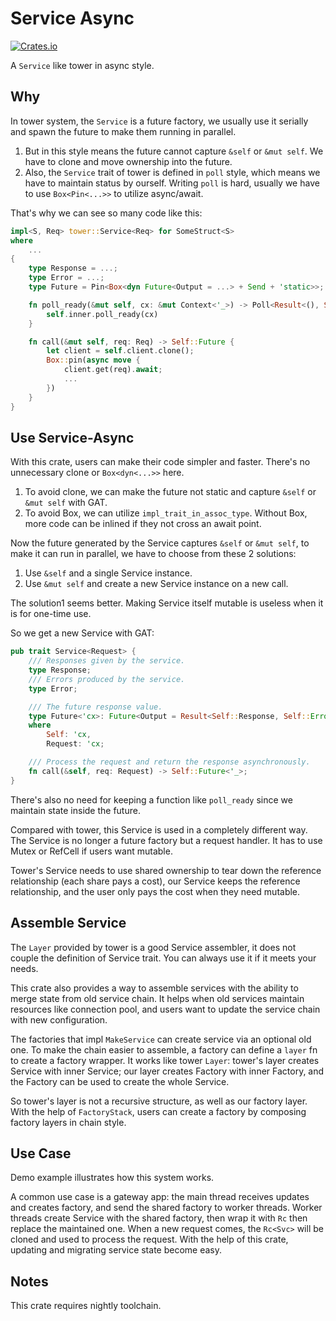 # Service Async
[![Crates.io](https://img.shields.io/crates/v/service-async.svg)](https://crates.io/crates/service-async)

A `Service` like tower in async style.

## Why
In tower system, the `Service` is a future factory, we usually use it serially and spawn the future to make them running in parallel.
1. But in this style means the future cannot capture `&self` or `&mut self`. We have to clone and move ownership into the future.
2. Also, the `Service` trait of tower is defined in `poll` style, which means we have to maintain status by ourself. Writing `poll` is hard, usually we have to use `Box<Pin<...>>` to utilize async/await.

That's why we can see so many code like this:
```rust
impl<S, Req> tower::Service<Req> for SomeStruct<S>
where
    ...
{
    type Response = ...;
    type Error = ...;
    type Future = Pin<Box<dyn Future<Output = ...> + Send + 'static>>;

    fn poll_ready(&mut self, cx: &mut Context<'_>) -> Poll<Result<(), Self::Error>> {
        self.inner.poll_ready(cx)
    }

    fn call(&mut self, req: Req) -> Self::Future {
        let client = self.client.clone();
        Box::pin(async move {
            client.get(req).await;
            ...
        })
    }
}
```

## Use Service-Async
With this crate, users can make their code simpler and faster. There's no unnecessary clone or `Box<dyn<...>>` here.

1. To avoid clone, we can make the future not static and capture `&self` or `&mut self` with GAT.
2. To avoid Box, we can utilize `impl_trait_in_assoc_type`. Without Box, more code can be inlined if they not cross an await point.

Now the future generated by the Service captures `&self` or `&mut self`, to make it can run in parallel, we have to choose from these 2 solutions:
1. Use `&self` and a single Service instance.
2. Use `&mut self` and create a new Service instance on a new call.

The solution1 seems better. Making Service itself mutable is useless when it is for one-time use.

So we get a new Service with GAT:
```rust
pub trait Service<Request> {
    /// Responses given by the service.
    type Response;
    /// Errors produced by the service.
    type Error;

    /// The future response value.
    type Future<'cx>: Future<Output = Result<Self::Response, Self::Error>>
    where
        Self: 'cx,
        Request: 'cx;

    /// Process the request and return the response asynchronously.
    fn call(&self, req: Request) -> Self::Future<'_>;
}
```
There's also no need for keeping a function like `poll_ready` since we maintain state inside the future.

Compared with tower, this Service is used in a completely different way. The Service is no longer a future factory but a request handler. It has to use Mutex or RefCell if users want mutable.

Tower's Service needs to use shared ownership to tear down the reference relationship (each share pays a cost), our Service keeps the reference relationship, and the user only pays the cost when they need mutable.

## Assemble Service
The `Layer` provided by tower is a good Service assembler, it does not couple the definition of Service trait. You can always use it if it meets your needs.

This crate also provides a way to assemble services with the ability to merge state from old service chain. It helps when old services maintain resources like connection pool, and users want to update the service chain with new configuration.

The factories that impl `MakeService` can create service via an optional old one. To make the chain easier to assemble, a factory can define a `layer` fn to create a factory wrapper. It works like tower `Layer`: tower's layer creates Service with inner Service; our layer creates Factory with inner Factory, and the Factory can be used to create the whole Service.

So tower's layer is not a recursive structure, as well as our factory layer. With the help of `FactoryStack`, users can create a factory by composing factory layers in chain style.

## Use Case
Demo example illustrates how this system works.

A common use case is a gateway app: the main thread receives updates and creates factory, and send the shared factory to worker threads. Worker threads create Service with the shared factory, then wrap it with `Rc` then replace the maintained one. When a new request comes, the `Rc<Svc>` will be cloned and used to process the request. With the help of this crate, updating and migrating service state become easy.

## Notes
This crate requires nightly toolchain.